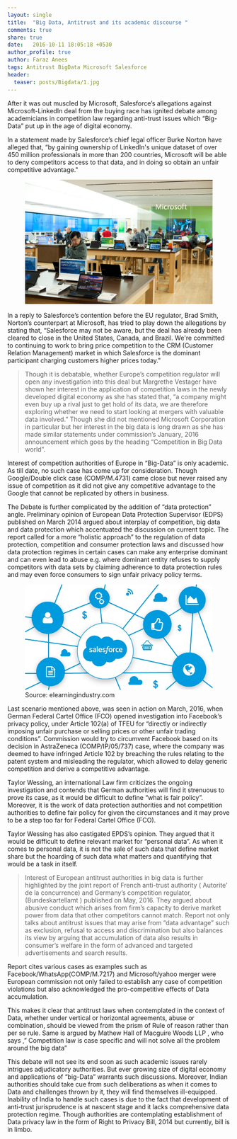 ```yaml
---
layout: single
title:  "Big Data, Antitrust and its academic discourse "
comments: true
share: true
date:   2016-10-11 18:05:18 +0530
author_profile: true
author: Faraz Anees
tags: Antitrust BigData Microsoft Salesforce 
header:
  teaser: posts/Bigdata/1.jpg
---
```


After it was out muscled by Microsoft, Salesforce’s allegations against Microsoft-LinkedIn deal from the buying race has ignited debate among academicians in competition law regarding anti-trust issues which “Big-Data” put up in the age of digital economy.

In a statement made by Salesforce’s chief legal officer Burke Norton have alleged that, “by gaining ownership of LinkedIn's unique dataset of over 450 million professionals in more than 200 countries, Microsoft will be able to deny competitors access to that data, and in doing so obtain an unfair competitive advantage." 

<figure class="half">
<a href="/images/posts/Bigdata/1.jpg"><img src="/images/posts/Bigdata/1.jpg"></a>
<figcaption></figcaption>
</figure>

In a reply to Salesforce’s contention before the EU regulator, Brad Smith, Norton’s counterpart at Microsoft, has tried to play down the allegations by stating that, “Salesforce may not be aware, but the deal has already been cleared to close in the United States, Canada, and Brazil. We're committed to continuing to work to bring price competition to the CRM (Customer Relation Management) market in which Salesforce is the dominant participant charging customers higher prices today."

<blockquote>
Though it is debatable, whether Europe’s competition regulator will open any investigation into this deal but   Margrethe Vestager have shown her interest in the application of competition laws in the newly developed digital economy as she has stated that, “a company might even buy up a rival just to get hold of its data, we are therefore exploring whether we need to start looking at mergers with valuable data involved.” Though she did not mentioned  Microsoft Corporation in particular but her interest in the big data is long drawn as she has made similar statements under commission’s January, 2016 announcement which goes by the heading “Competition in Big Data world”.
</blockquote>

Interest of competition authorities of Europe in “Big-Data” is only academic. As till date, no such case has come up for consideration. Though Google/Double click case (COMP/M.4731) came close but never raised any issue of competition as it did not give any competitive advantage to the Google that cannot be replicated by others in business. 

The Debate is further complicated by the addition of “data protection” angle. Preliminary opinion of European Data Protection Supervisor (EDPS) published on March 2014 argued about interplay of competition, big data and data protection which accentuated the discussion on current topic. The report called for a more “holistic approach” to the regulation of data protection, competition and consumer protection laws and discussed how data protection regimes in certain cases can make any enterprise dominant and can even lead to abuse e.g. where dominant entity refuses to supply competitors with data sets by claiming adherence to data protection rules and may even force consumers to sign unfair privacy policy terms.

<figure class="half">
<a href="/images/posts/Bigdata/2.jpg"><img src="/images/posts/Bigdata/2.jpg"></a>
<figcaption>Source: elearningindustry.com</figcaption>
</figure>

Last scenario mentioned above, was seen in action on March, 2016, when German Federal Cartel Office (FCO) opened investigation into Facebook’s privacy policy, under Article 102(a) of TFEU for “directly or indirectly imposing unfair purchase or selling prices or other unfair trading conditions”.  Commission would try to circumvent Facebook based on its decision in AstraZeneca (COMP/IP/05/737) case, where the company was deemed to have infringed Article 102 by breaching the rules relating to the patent system and misleading the regulator, which allowed to delay generic competition and derive a competitive advantage.

Taylor Wessing, an international Law firm criticizes the ongoing investigation and contends that German authorities will find it strenuous to prove its case, as it would be difficult to define “what is fair policy”. Moreover, it is the work of data protection authorities and not competition authorities to define fair policy for given the circumstances and it may prove to be a step too far for Federal Cartel Office (FCO). 

Taylor Wessing has also castigated EPDS’s opinion. They argued that it would be difficult to define relevant market for “personal data”. As when it comes to personal data, it is not the sale of such data that define market share but the hoarding of such data what matters and quantifying that would be a task in itself.

<blockquote>
Interest of European antitrust authorities in big data is further highlighted by the joint report of French anti-trust authority ( Autorite’ de la concurrence) and Germany’s competition regulator, (Bundeskartellamt ) published on May, 2016. They argued about abusive conduct which arises from firm’s capacity to derive market power from data that other competitors cannot match.  Report not only talks about antitrust issues that may arise from “data advantage” such as exclusion, refusal to access and discrimination but also balances its view by arguing that accumulation of data also results in consumer’s welfare in the form of advanced and targeted advertisements and search results. 
</blockquote>

Report cites various cases as examples such as Facebook/WhatsApp(COMP/M.7217) and  Microsoft/yahoo merger were European commission not only failed to establish any case of competition violations but also acknowledged the pro-competitive effects of Data accumulation. 

This makes it clear that antitrust laws when contemplated in the context of Data, whether under vertical or horizontal agreements, abuse or combination, should be viewed from the prism of Rule of reason rather than per se rule. Same is argued by Mathew Hall of Macguire Woods LLP , who says ,” Competition law is case specific and will not solve all the problem around the big data”

This debate will not see its end soon as such academic issues rarely intrigues adjudicatory authorities. But ever growing size of digital economy and applications of “big-Data” warrants such discussions. Moreover, Indian authorities should take cue from such deliberations as when it comes to Data and challenges thrown by it, they will find themselves ill-equipped. Inability of India to handle such cases is due to the fact that development of anti-trust jurisprudence is at nascent stage and it lacks comprehensive data protection regime. Though authorities are contemplating establishment of Data privacy law in the form of Right to Privacy Bill, 2014 but currently, bill is in limbo.
